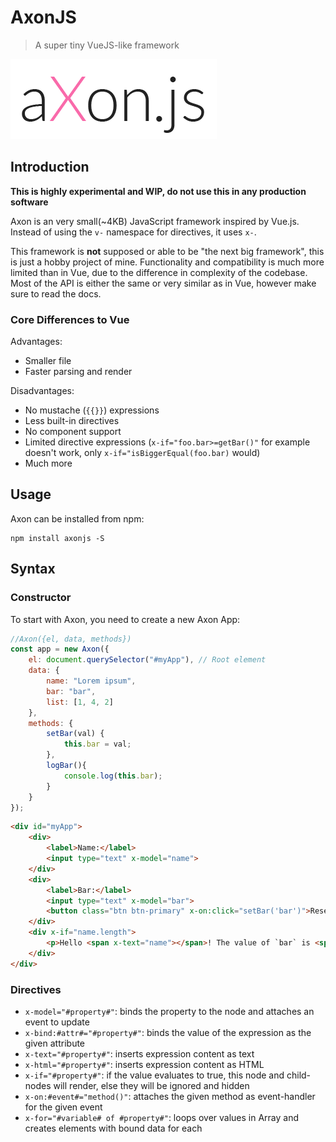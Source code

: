 # AxonJS

> A super tiny VueJS-like framework

![AxonJS](./logo.png)

## Introduction

**This is highly experimental and WIP, do not use this in any production software**

Axon is an very small(~4KB) JavaScript framework inspired by Vue.js.
Instead of using the `v-` namespace for directives, it uses `x-`.

This framework is **not** supposed or able to be "the next big framework", this is just a hobby project of mine.
Functionality and compatibility is much more limited than in Vue, due to the difference in complexity of the codebase.
Most of the API is either the same or very similar as in Vue, however make sure to read the docs.

### Core Differences to Vue

Advantages:

+ Smaller file
+ Faster parsing and render

Disadvantages:

+ No mustache (`{{}}`) expressions
+ Less built-in directives
+ No component support
+ Limited directive expressions (`x-if="foo.bar>=getBar()"` for example doesn't work, only `x-if="isBiggerEqual(foo.bar)` would)
+ Much more

## Usage

Axon can be installed from npm:

```shell
npm install axonjs -S
```

## Syntax

### Constructor

To start with Axon, you need to create a new Axon App:

```javascript
//Axon({el, data, methods})
const app = new Axon({
    el: document.querySelector("#myApp"), // Root element
    data: {
        name: "Lorem ipsum",
        bar: "bar",
        list: [1, 4, 2]
    },
    methods: {
        setBar(val) {
            this.bar = val;
        },
        logBar(){
            console.log(this.bar);
        }
    }
});
```

```html
<div id="myApp">
    <div>
        <label>Name:</label>
        <input type="text" x-model="name">
    </div>
    <div>
        <label>Bar:</label>
        <input type="text" x-model="bar">
        <button class="btn btn-primary" x-on:click="setBar('bar')">Reset Bar</button>
    </div>
    <div x-if="name.length">
        <p>Hello <span x-text="name"></span>! The value of `bar` is <span x-text="bar"></span></p>
    </div>
</div>
```

### Directives

+ `x-model="#property#"`: binds the property to the node and attaches an event to update
+ `x-bind:#attr#="#property#"`: binds the value of the expression as the given attribute
+ `x-text="#property#"`: inserts expression content as text
+ `x-html="#property#"`: inserts expression content as HTML
+ `x-if="#property#"`: if the value evaluates to true, this node and child-nodes will render, else they will be ignored and hidden
+ `x-on:#event#="method()"`: attaches the given method as event-handler for the given event
+ `x-for="#variable# of #property#"`: loops over values in Array and creates elements with bound data for each
